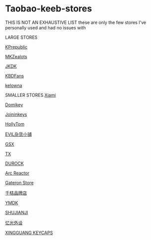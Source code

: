 # Taobao-keeb-stores
THIS IS NOT AN EXHAUSTIVE LIST
these are only the few stores I've personally used and had no issues with

LARGE STORES

[KPrepublic](https://cool-goods.taobao.com/ "EVERYTHING")

[MKZealots](https://gkdj.taobao.com/ "EVERYTHING")

[JKDK](https://jmgxy.taobao.com/ "EVERYTHING")

[KBDFans](https://yikewaishe.taobao.com/ "EVERYTHING")

[kelowna](https://sloer.taobao.com/ "EVERYTHING")


SMALLER STORES
[Xiami](https://shop62345817.world.taobao.com/ "Custom PBT Dyesub keycaps")

[Domikey](https://shop115908086.taobao.com/ "ABS double/tripleshot keycaps")

[Joininkeys](https://shop349774584.taobao.com/ "keyboard parts store")

[HollyTom](https://shop285468867.taobao.com/ "Huano/HolyTom switches + KB parts")

[EVIL杂货小铺](https://shop72965157.taobao.com/ "China only GB EVIL keyboard store")

[GSX](https://shop285540579.taobao.com/ "Cheap 60% case and plate store etc")

[TX](https://shop144291977.taobao.com/ "TX springs, switch films, carrying cases etc")

[DUROCK](https://shop101160914.taobao.com/ "durock switches, stabs, springs and films")

[Arc Reactor](https://shop560416383.taobao.com/ "Kailh Pro stems, switchparts, gaming peripherals etc")

[Gateron Store](https://shop203821044.taobao.com/ "Gateron switches, stabs, switch openers")

[千桔品牌店](https://shop305341759.taobao.com/ "Cheapest Mouse/Keyboard/DAP Carrying cases")

[YMDK](https://shop111633771.taobao.com/ "keyboard parts store")

[SHUJIANJI](https://shujianji.taobao.com/ "Mechanical keyboard and Niz EC keyboard parts store")

[忆光外设](https://jwsmkg.taobao.com/ "Everglide switch, keyboard, switch part and stab store")

[XINGGUANG KEYCAPS](https://jwsmkg.taobao.com/ "Artisan keycap replicas - keypora/bull/shishi etc")
